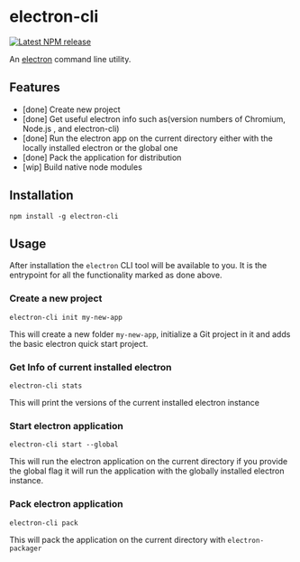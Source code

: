 electron-cli
==============================================================================

[![Latest NPM release][npm-badge]][npm-badge-url]

[npm-badge]: https://img.shields.io/npm/v/ember-cli.svg
[npm-badge-url]: https://www.npmjs.com/package/electron-cli

An [electron](http://electron.atom.io/) command line utility.

Features
------------------------------------------------------------------------------

* [done] Create new project
* [done] Get useful electron info such as(version numbers of Chromium, Node.js , and electron-cli)
* [done] Run the electron app on the current directory either with the locally installed electron or the global one
* [done] Pack the application for distribution
* [wip] Build native node modules

Installation
------------------------------------------------------------------------------

```
npm install -g electron-cli
```

Usage
------------------------------------------------------------------------------

After installation the `electron` CLI tool will be available to you. It is the
entrypoint for all the functionality marked as done above.

### Create a new project

```
electron-cli init my-new-app
```

This will create a new folder `my-new-app`, initialize a Git project in it and
adds the basic electron quick start project.

### Get Info of current installed electron

```
electron-cli stats
```
This will print the versions of the current installed electron instance

### Start electron application

```
electron-cli start --global
```
This will run the electron application on the current directory if you provide the
global flag it will run the application with the globally installed electron instance.

### Pack electron application

```
electron-cli pack
```

This will pack the application on the current directory with `electron-packager`
